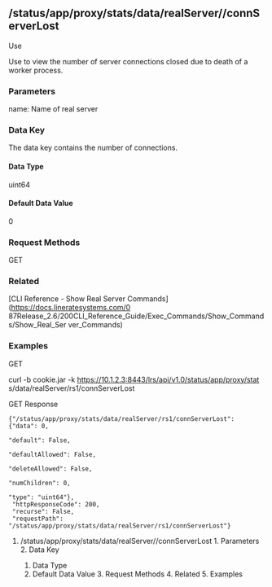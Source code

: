 ## /status/app/proxy/stats/data/realServer/<name>/connServerLost

Use

Use to view the number of server connections closed due to death of a worker
process.

### Parameters

name: Name of real server

### Data Key

The data key contains the number of connections.

#### Data Type

uint64

#### Default Data Value

0

### Request Methods

GET

### Related

[CLI Reference - Show Real Server Commands](https://docs.lineratesystems.com/0
87Release_2.6/200CLI_Reference_Guide/Exec_Commands/Show_Commands/Show_Real_Ser
ver_Commands)

### Examples

GET

curl -b cookie.jar -k https://10.1.2.3:8443/lrs/api/v1.0/status/app/proxy/stat
s/data/realServer/rs1/connServerLost

GET Response

    
    {"/status/app/proxy/stats/data/realServer/rs1/connServerLost": {"data": 0,
                                                                          "default": False,
                                                                          "defaultAllowed": False,
                                                                          "deleteAllowed": False,
                                                                          "numChildren": 0,
                                                                          "type": "uint64"},
     "httpResponseCode": 200,
     "recurse": False,
     "requestPath": "/status/app/proxy/stats/data/realServer/rs1/connServerLost"}
    

  1. /status/app/proxy/stats/data/realServer/<name>/connServerLost
    1. Parameters
    2. Data Key
      1. Data Type
      2. Default Data Value
    3. Request Methods
    4. Related
    5. Examples

